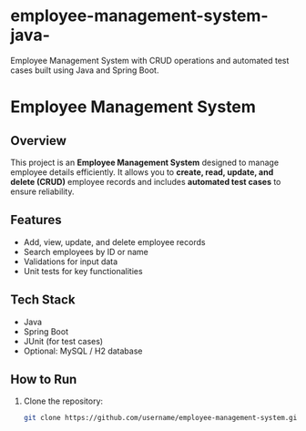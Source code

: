 # employee-management-system-java-
Employee Management System with CRUD operations and automated test cases built using Java and Spring Boot.
# Employee Management System

## Overview
This project is an **Employee Management System** designed to manage employee details efficiently. It allows you to **create, read, update, and delete (CRUD)** employee records and includes **automated test cases** to ensure reliability.

## Features
- Add, view, update, and delete employee records
- Search employees by ID or name
- Validations for input data
- Unit tests for key functionalities

## Tech Stack
- Java
- Spring Boot
- JUnit (for test cases)
- Optional: MySQL / H2 database

## How to Run
1. Clone the repository:
   ```bash
   git clone https://github.com/username/employee-management-system.git
